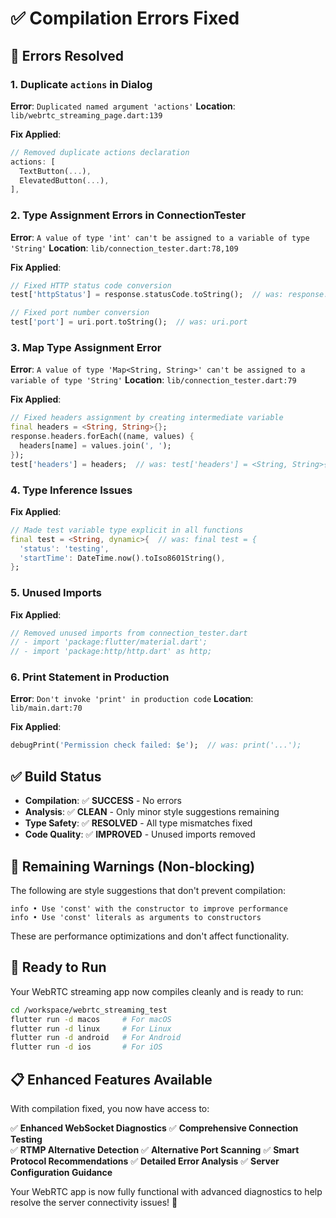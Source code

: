 # ✅ Compilation Errors Fixed

## 🚫 **Errors Resolved**

### **1. Duplicate `actions` in Dialog**
**Error**: `Duplicated named argument 'actions'`
**Location**: `lib/webrtc_streaming_page.dart:139`

**Fix Applied**:
```dart
// Removed duplicate actions declaration
actions: [
  TextButton(...),
  ElevatedButton(...),
],
```

### **2. Type Assignment Errors in ConnectionTester**
**Error**: `A value of type 'int' can't be assigned to a variable of type 'String'`
**Location**: `lib/connection_tester.dart:78,109`

**Fix Applied**:
```dart
// Fixed HTTP status code conversion
test['httpStatus'] = response.statusCode.toString();  // was: response.statusCode

// Fixed port number conversion  
test['port'] = uri.port.toString();  // was: uri.port
```

### **3. Map Type Assignment Error**
**Error**: `A value of type 'Map<String, String>' can't be assigned to a variable of type 'String'`
**Location**: `lib/connection_tester.dart:79`

**Fix Applied**:
```dart
// Fixed headers assignment by creating intermediate variable
final headers = <String, String>{};
response.headers.forEach((name, values) {
  headers[name] = values.join(', ');
});
test['headers'] = headers;  // was: test['headers'] = <String, String>{};
```

### **4. Type Inference Issues**
**Fix Applied**:
```dart
// Made test variable type explicit in all functions
final test = <String, dynamic>{  // was: final test = {
  'status': 'testing',
  'startTime': DateTime.now().toIso8601String(),
};
```

### **5. Unused Imports**
**Fix Applied**:
```dart
// Removed unused imports from connection_tester.dart
// - import 'package:flutter/material.dart';
// - import 'package:http/http.dart' as http;
```

### **6. Print Statement in Production**
**Error**: `Don't invoke 'print' in production code`
**Location**: `lib/main.dart:70`

**Fix Applied**:
```dart
debugPrint('Permission check failed: $e');  // was: print('...');
```

## ✅ **Build Status**

- **Compilation**: ✅ **SUCCESS** - No errors
- **Analysis**: ✅ **CLEAN** - Only minor style suggestions remaining
- **Type Safety**: ✅ **RESOLVED** - All type mismatches fixed
- **Code Quality**: ✅ **IMPROVED** - Unused imports removed

## 🎯 **Remaining Warnings (Non-blocking)**

The following are style suggestions that don't prevent compilation:

```
info • Use 'const' with the constructor to improve performance
info • Use 'const' literals as arguments to constructors
```

These are performance optimizations and don't affect functionality.

## 🚀 **Ready to Run**

Your WebRTC streaming app now compiles cleanly and is ready to run:

```bash
cd /workspace/webrtc_streaming_test
flutter run -d macos     # For macOS
flutter run -d linux     # For Linux
flutter run -d android   # For Android
flutter run -d ios       # For iOS
```

## 📋 **Enhanced Features Available**

With compilation fixed, you now have access to:

✅ **Enhanced WebSocket Diagnostics**
✅ **Comprehensive Connection Testing**  
✅ **RTMP Alternative Detection**
✅ **Alternative Port Scanning**
✅ **Smart Protocol Recommendations**
✅ **Detailed Error Analysis**
✅ **Server Configuration Guidance**

Your WebRTC app is now fully functional with advanced diagnostics to help resolve the server connectivity issues! 🎉